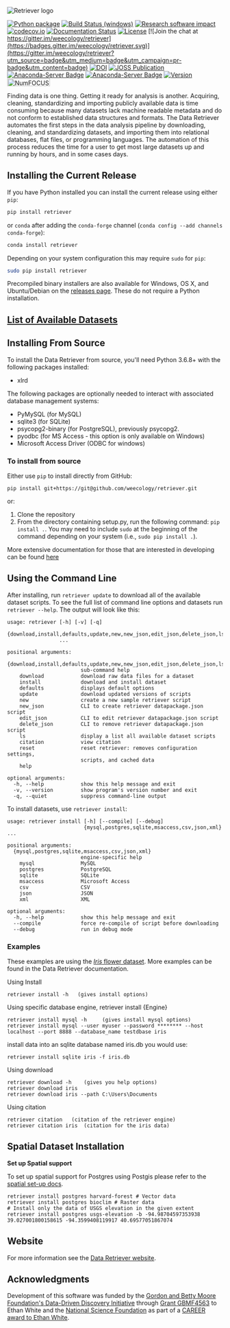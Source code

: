 ![Retriever logo](http://i.imgur.com/se7TtrK.png)


[![Python package](https://github.com/weecology/retriever/actions/workflows/python-package.yml/badge.svg)](https://github.com/weecology/retriever/actions/workflows/python-package.yml)
[![Build Status (windows)](https://ci.appveyor.com/api/projects/status/qetgo4jxa5769qtb/branch/main?svg=true)](https://ci.appveyor.com/project/ethanwhite/retriever/branch/main)
[![Research software impact](http://depsy.org/api/package/pypi/retriever/badge.svg)](http://depsy.org/package/python/retriever)
[![codecov.io](https://codecov.io/github/weecology/retriever/coverage.svg?branch=main)](https://codecov.io/github/weecology/retriever?branch=main)
[![Documentation Status](https://readthedocs.org/projects/retriever/badge/?version=latest)](http://retriever.readthedocs.io/en/latest/?badge=latest)
[![License](http://img.shields.io/badge/license-MIT-blue.svg)](https://raw.githubusercontent.com/weecology/retriever/main/LICENSE)
[![Join the chat at https://gitter.im/weecology/retriever](https://badges.gitter.im/weecology/retriever.svg)](https://gitter.im/weecology/retriever?utm_source=badge&utm_medium=badge&utm_campaign=pr-badge&utm_content=badge)
[![DOI](https://zenodo.org/badge/DOI/10.5281/zenodo.1038272.svg)](https://doi.org/10.5281/zenodo.1038272)
[![JOSS Publication](http://joss.theoj.org/papers/10.21105/joss.00451/status.svg)](https://doi.org/10.21105/joss.00451)
[![Anaconda-Server Badge](https://anaconda.org/conda-forge/retriever/badges/downloads.svg)](https://anaconda.org/conda-forge/retriever)
[![Anaconda-Server Badge](https://anaconda.org/conda-forge/retriever/badges/version.svg)](https://anaconda.org/conda-forge/retriever)
[![Version](https://img.shields.io/pypi/v/retriever.svg)](https://pypi.python.org/pypi/retriever)
<a href="https://numfocus.org/sponsored-projects">
<img alt="NumFOCUS"
   src="https://i0.wp.com/numfocus.org/wp-content/uploads/2019/06/AffiliatedProject.png" width="100" height="18">
</a>

Finding data is one thing. Getting it ready for analysis is another. Acquiring,
cleaning, standardizing and importing publicly available data is time consuming
because many datasets lack machine readable metadata and do not conform to
established data structures and formats. The Data Retriever automates the first
steps in the data analysis pipeline by downloading, cleaning, and standardizing
datasets, and importing them into relational databases, flat files, or
programming languages. The automation of this process reduces the time for a
user to get most large datasets up and running by hours, and in some cases days.

## Installing the Current Release

If you have Python installed you can install the current release using either `pip`:


```bash
pip install retriever
```

or `conda` after adding the `conda-forge` channel (`conda config --add channels conda-forge`):

```bash
conda install retriever
```

Depending on your system configuration this may require `sudo` for `pip`:

```bash
sudo pip install retriever
```

Precompiled binary installers are also available for Windows, OS X, and
Ubuntu/Debian on
the [releases page](https://github.com/weecology/retriever/releases). These do
not require a Python installation.

[List of Available Datasets](https://retriever.readthedocs.io/en/latest/datasets_list.html)
----------------------------

Installing From Source
----------------------

To install the Data Retriever from source, you'll need Python 3.6.8+ with the following packages installed:

* xlrd

The following packages are optionally needed to interact with associated
database management systems:

* PyMySQL (for MySQL)
* sqlite3 (for SQLite)
* psycopg2-binary (for PostgreSQL), previously psycopg2.
* pyodbc (for MS Access - this option is only available on Windows)
* Microsoft Access Driver (ODBC for windows)

### To install from source

Either use `pip` to install directly from GitHub:

```shell
pip install git+https://git@github.com/weecology/retriever.git
```

or:

1. Clone the repository
2. From the directory containing setup.py, run the following command: `pip
   install .`. You may need to include `sudo` at the beginning of the
   command depending on your system (i.e., `sudo pip install .`).

More extensive documentation for those that are interested in developing can be found [here](http://retriever.readthedocs.io/en/latest/?badge=latest)

Using the Command Line
----------------------
After installing, run `retriever update` to download all of the available dataset scripts.
To see the full list of command line options and datasets run `retriever --help`.
The output will look like this:

```shell
usage: retriever [-h] [-v] [-q]
                 {download,install,defaults,update,new,new_json,edit_json,delete_json,ls,citation,reset,help}
                 ...

positional arguments:
  {download,install,defaults,update,new,new_json,edit_json,delete_json,ls,citation,reset,help}
                        sub-command help
    download            download raw data files for a dataset
    install             download and install dataset
    defaults            displays default options
    update              download updated versions of scripts
    new                 create a new sample retriever script
    new_json            CLI to create retriever datapackage.json script
    edit_json           CLI to edit retriever datapackage.json script
    delete_json         CLI to remove retriever datapackage.json script
    ls                  display a list all available dataset scripts
    citation            view citation
    reset               reset retriever: removes configuration settings,
                        scripts, and cached data
    help

optional arguments:
  -h, --help            show this help message and exit
  -v, --version         show program's version number and exit
  -q, --quiet           suppress command-line output
```

To install datasets, use `retriever install`:

```shell
usage: retriever install [-h] [--compile] [--debug]
                         {mysql,postgres,sqlite,msaccess,csv,json,xml} ...

positional arguments:
  {mysql,postgres,sqlite,msaccess,csv,json,xml}
                        engine-specific help
    mysql               MySQL
    postgres            PostgreSQL
    sqlite              SQLite
    msaccess            Microsoft Access
    csv                 CSV
    json                JSON
    xml                 XML

optional arguments:
  -h, --help            show this help message and exit
  --compile             force re-compile of script before downloading
  --debug               run in debug mode
```


### Examples

These examples are using the [*Iris* flower dataset](https://en.wikipedia.org/wiki/Iris_flower_data_set).
More examples can be found in the Data Retriever documentation.

Using Install

```shell
retriever install -h   (gives install options)
```

Using specific database engine, retriever install {Engine}

```shell
retriever install mysql -h     (gives install mysql options)
retriever install mysql --user myuser --password ******** --host localhost --port 8888 --database_name testdbase iris
```
install data into an sqlite database named iris.db you would use:

```shell
retriever install sqlite iris -f iris.db
```

Using download

```shell
retriever download -h    (gives you help options)
retriever download iris
retriever download iris --path C:\Users\Documents
```

Using citation

```shell
retriever citation   (citation of the retriever engine)
retriever citation iris  (citation for the iris data)
```

Spatial Dataset Installation
----------------------------

**Set up Spatial support**

To set up spatial support for Postgres using Postgis please
refer to the [spatial set-up docs](https://retriever.readthedocs.io/en/latest/spatial_dbms.html).

```shell
retriever install postgres harvard-forest # Vector data
retriever install postgres bioclim # Raster data
# Install only the data of USGS elevation in the given extent
retriever install postgres usgs-elevation -b -94.98704597353938 39.027001800158615 -94.3599408119917 40.69577051867074

```

Website
-------

For more information see the
[Data Retriever website](http://www.data-retriever.org/).

Acknowledgments
---------------

Development of this software was funded by the [Gordon and Betty Moore
Foundation's Data-Driven Discovery
Initiative](https://www.moore.org/initiative-strategy-detail?initiativeId=data-driven-discovery) through
[Grant GBMF4563](http://www.moore.org/grants/list/GBMF4563) to Ethan White and
the [National Science Foundation](http://nsf.gov/) as part of a [CAREER award to
Ethan White](http://nsf.gov/awardsearch/showAward.do?AwardNumber=0953694).
